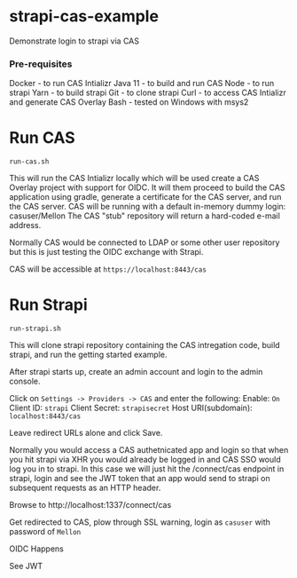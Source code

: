 # strapi-cas-example
Demonstrate login to strapi via CAS

### Pre-requisites
Docker - to run CAS Intializr
Java 11 - to build and run CAS
Node - to run strapi
Yarn - to build strapi
Git - to clone strapi
Curl - to access CAS Intializr and generate CAS Overlay
Bash - tested on Windows with msys2


# Run CAS
```
run-cas.sh
```
This will run the CAS Intializr locally which will be used create a CAS Overlay project with support for OIDC. It will them proceed to build the CAS application using gradle, generate a certificate for the CAS server, and run the CAS server.
CAS will be running with a default in-memory dummy login: casuser/Mellon
The CAS "stub" repository will return a hard-coded e-mail address. 

Normally CAS would be connected to LDAP or some other user repository but this is just testing the OIDC exchange with Strapi. 

CAS will be accessible at `https://localhost:8443/cas` 


# Run Strapi
```
run-strapi.sh
```
This will clone strapi repository containing the CAS intregation code, build strapi, and run the getting started example. 

After strapi starts up, create an admin account and login to the admin console.

Click on `Settings -> Providers -> CAS`
and enter the following:
Enable: `On`
Client ID: `strapi`
Client Secret: `strapisecret`
Host URI(subdomain): `localhost:8443/cas`

Leave redirect URLs alone and click Save.

Normally you would access a CAS authetnicated app and login so that when you hit strapi via XHR you would already be logged 
in and CAS SSO would log you in to strapi. In this case we will just hit the /connect/cas endpoint in strapi, login and 
see the JWT token that an app would send to strapi on subsequent requests as an HTTP header.

Browse to http://localhost:1337/connect/cas

Get redirected to CAS, plow through SSL warning, login as `casuser` with password of `Mellon`

OIDC Happens

See JWT 


